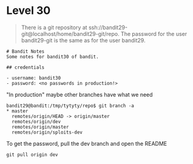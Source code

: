 # Level 30

> There is a git repository at ssh://bandit29-git@localhost/home/bandit29-git/repo. The password for the user bandit29-git is the same as for the user bandit29.

```
# Bandit Notes
Some notes for bandit30 of bandit.

## credentials

- username: bandit30
- password: <no passwords in production!>
```

"In production" maybe other branches have what we need

```
bandit29@bandit:/tmp/tytyty/repo$ git branch -a
* master
  remotes/origin/HEAD -> origin/master
  remotes/origin/dev
  remotes/origin/master
  remotes/origin/sploits-dev
```

To get the password, pull the dev branch and open the README

```git pull origin dev```
